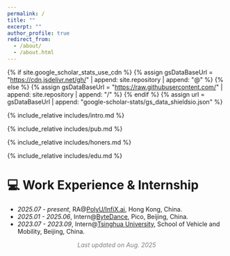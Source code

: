 ```yaml
---
permalink: /
title: ""
excerpt: ""
author_profile: true
redirect_from: 
  - /about/
  - /about.html
---
```


{% if site.google_scholar_stats_use_cdn %}
{% assign gsDataBaseUrl = "https://cdn.jsdelivr.net/gh/" | append: site.repository | append: "@" %}
{% else %}
{% assign gsDataBaseUrl = "https://raw.githubusercontent.com/" | append: site.repository | append: "/" %}
{% endif %}
{% assign url = gsDataBaseUrl | append: "google-scholar-stats/gs_data_shieldsio.json" %}

<span class='anchor' id='about-me'></span>

{% include_relative includes/intro.md %}

<!-- {% include_relative includes/news.md %} -->

{% include_relative includes/pub.md %}

{% include_relative includes/honers.md %}

{% include_relative includes/edu.md %}


<!-- # 💬 Invited Talks
- *2021.06*, Visual intelligence for enhanced perception, Huawei internal talk
- *2021.06*, Digital Image Processing, Beihang international class
- *2020.06*, Deep learning interpretability, Meituan internal talk -->

# 💻 Work Experience & Internship
- *2025.07 - present*, RA@[PolyU/InfiX.ai](https://huggingface.co/InfiX-ai), Hong Kong, China.
- *2025.01 - 2025.06*, Intern@[ByteDance](https://www.bytedance.com/cn), Pico, Beijing, China.
- *2023.07 - 2023.09*, Intern@[Tsinghua University](https://www.idea.edu.cn), School of Vehicle and Mobility, Beijing, China.

<center> <i><font color=Gray>Last updated on Aug. 2025</font></i> </center>